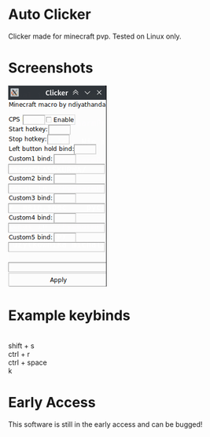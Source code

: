 # Auto Clicker
Clicker made for minecraft pvp. Tested on Linux only.

# Screenshots
![](Screenshot_62.png)

# Example keybinds
<br>
shift + s
<br>
ctrl + r
<br>
ctrl + space
<br>
k

# Early Access
This software is still in the early access and can be bugged!
